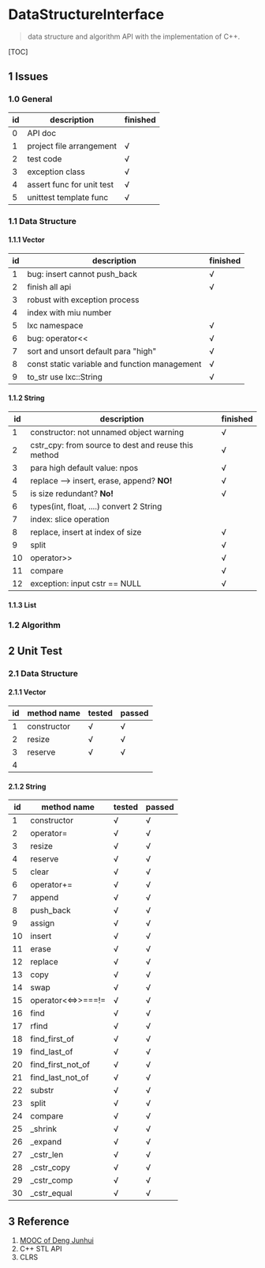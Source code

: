# DataStructureInterface

> data structure and algorithm API with the implementation of C++.

[TOC]

## 1 Issues

### 1.0 General

| id   | description               | finished |
| ---- | ------------------------- | -------- |
| 0    | API doc                   |          |
| 1    | project file arrangement  | √        |
| 2    | test code                 | √        |
| 3    | exception class           | √        |
| 4    | assert func for unit test | √        |
| 5    | unittest template func    | √        |



### 1.1 Data Structure

#### 1.1.1 Vector

|id|description|finished|
|-|-|-|
|1|bug: insert cannot push_back|√|
|2 |finish all api| √ |
|3 |robust with exception process| |
|4 |index with miu number| |
| 5 |lxc namespace| √ |
|6 |bug: operator<<| √ |
| 7 |sort and unsort default para "high"| √ |
| 8 |const static variable and function management| √ |
| 9 |to_str use lxc::String| √ |



#### 1.1.2 String

|id|description|finished|
|-|-|-|
|1|constructor: not unnamed object warning|√|
|2|cstr_cpy: from source to dest and reuse this method|√|
|3|para high default value: npos|√|
|4|replace --> insert, erase, append? **NO!**|√|
|5|is size redundant? **No!**|√|
|6|types(int, float, ....) convert 2 String||
|7|index: slice operation||
|8|replace, insert at index of size|√|
|9|split|√|
|10|operator>>|√|
|11|compare|√|
|12|exception: input cstr == NULL|√|


#### 1.1.3 List





### 1.2 Algorithm



## 2 Unit Test

### 2.1 Data Structure

#### 2.1.1 Vector

|id|method name|tested|passed|
|-|-|-|-|
|1|constructor|√|√|
|2|resize|√|√|
|3|reserve|√|√|
|4||||

#### 2.1.2 String

|id|method name|tested|passed|
|-|-|-|-|
|1|constructor|√|√|
|2|operator=|√|√|
|3|resize|√|√|
|4|reserve|√|√|
|5|clear|√|√|
|6|operator+=|√|√|
|7|append|√|√|
|8|push_back|√|√|
|9|assign|√|√|
|10|insert|√|√|
|11|erase|√|√|
|12|replace|√|√|
|13|copy|√|√|
|14|swap|√|√|
|15|operator<<=>>===!=|√|√|
|16|find|√|√|
|17|rfind|√|√|
|18|find_first_of|√|√|
|19|find_last_of|√|√|
|20|find_first_not_of|√|√|
|21|find_last_not_of|√|√|
|22|substr|√|√|
|23|split|√|√|
|24|compare|√|√|
|25|_shrink|√|√|
|26|_expand|√|√|
|27|_cstr_len|√|√|
|28|_cstr_copy|√|√|
|29|_cstr_comp|√|√|
|30|_cstr_equal|√|√|

## 3 Reference

1. [MOOC of Deng Junhui](https://dsa.cs.tsinghua.edu.cn/~deng/ds/dsacpp/index.htm)
2. C++ STL API
3. CLRS
